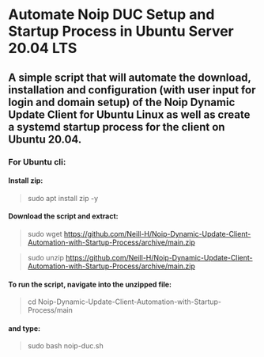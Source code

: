 # Automate Noip DUC Setup and Startup Process in Ubuntu Server 20.04 LTS


## A simple script that will automate the download, installation and configuration (with user input for login and domain setup) of the Noip Dynamic Update Client for Ubuntu Linux as well as create a systemd startup process for the client on Ubuntu 20.04.


### For Ubuntu cli:

#### Install zip:

> sudo apt install zip -y

#### Download the script and extract:

> sudo wget https://github.com/Neill-H/Noip-Dynamic-Update-Client-Automation-with-Startup-Process/archive/main.zip 

> sudo unzip https://github.com/Neill-H/Noip-Dynamic-Update-Client-Automation-with-Startup-Process/archive/main.zip

#### To run the script, navigate into the unzipped file:

> cd Noip-Dynamic-Update-Client-Automation-with-Startup-Process/main

#### and type:

> sudo bash noip-duc.sh
